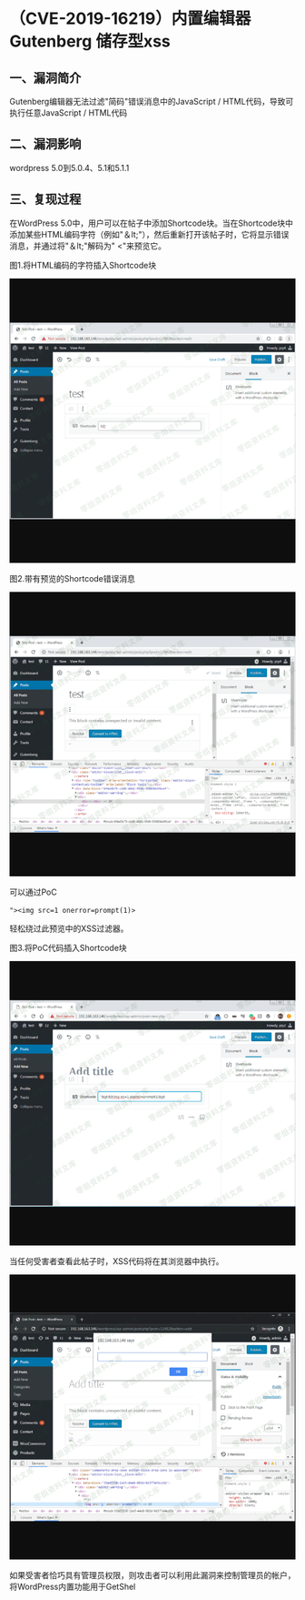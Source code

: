 （CVE-2019-16219）内置编辑器Gutenberg 储存型xss
===============================================

一、漏洞简介
------------

Gutenberg编辑器无法过滤"简码"错误消息中的JavaScript /
HTML代码，导致可执行任意JavaScript / HTML代码

二、漏洞影响
------------

wordpress 5.0到5.0.4、5.1和5.1.1

三、复现过程
------------

在WordPress
5.0中，用户可以在帖子中添加Shortcode块。当在Shortcode块中添加某些HTML编码字符（例如"＆lt;"），然后重新打开该帖子时，它将显示错误消息，并通过将"＆lt;"解码为"
\<"来预览它。

图1.将HTML编码的字符插入Shortcode块

![](resource/(CVE-2019-16219)WordPress5.2.3内置编辑器Gutenberg储存型xss/media/rId24.png)

图2.带有预览的Shortcode错误消息

![](resource/(CVE-2019-16219)WordPress5.2.3内置编辑器Gutenberg储存型xss/media/rId25.png)

可以通过PoC

    "><img src=1 onerror=prompt(1)>

轻松绕过此预览中的XSS过滤器。

图3.将PoC代码插入Shortcode块

![](resource/(CVE-2019-16219)WordPress5.2.3内置编辑器Gutenberg储存型xss/media/rId26.png)

当任何受害者查看此帖子时，XSS代码将在其浏览器中执行。

![](resource/(CVE-2019-16219)WordPress5.2.3内置编辑器Gutenberg储存型xss/media/rId27.png)

如果受害者恰巧具有管理员权限，则攻击者可以利用此漏洞来控制管理员的帐户，将WordPress内置功能用于GetShel
